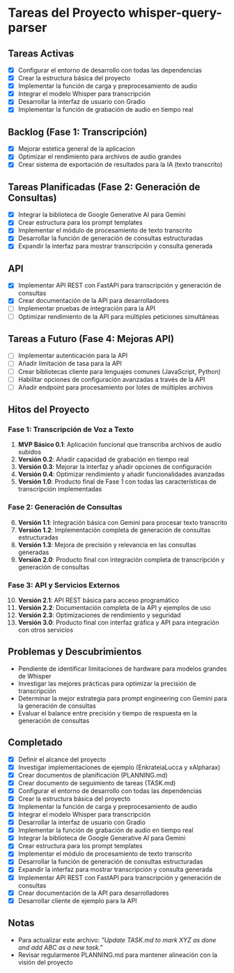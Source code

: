 # Tareas del Proyecto whisper-query-parser

## Tareas Activas
- [x] Configurar el entorno de desarrollo con todas las dependencias
- [x] Crear la estructura básica del proyecto
- [x] Implementar la función de carga y preprocesamiento de audio
- [x] Integrar el modelo Whisper para transcripción
- [x] Desarrollar la interfaz de usuario con Gradio
- [x] Implementar la función de grabación de audio en tiempo real

## Backlog (Fase 1: Transcripción)
- [x] Mejorar estetica general de la aplicacion
- [x] Optimizar el rendimiento para archivos de audio grandes
- [x] Crear sistema de exportación de resultados para la IA (texto transcrito)

## Tareas Planificadas (Fase 2: Generación de Consultas)
- [x] Integrar la biblioteca de Google Generative AI para Gemini
- [x] Crear estructura para los prompt templates
- [x] Implementar el módulo de procesamiento de texto transcrito
- [x] Desarrollar la función de generación de consultas estructuradas
- [x] Expandir la interfaz para mostrar transcripción y consulta generada

## API
- [x] Implementar API REST con FastAPI para transcripción y generación de consultas
- [x] Crear documentación de la API para desarrolladores
- [ ] Implementar pruebas de integración para la API
- [ ] Optimizar rendimiento de la API para múltiples peticiones simultáneas

## Tareas a Futuro (Fase 4: Mejoras API)
- [ ] Implementar autenticación para la API
- [ ] Añadir limitación de tasa para la API
- [ ] Crear bibliotecas cliente para lenguajes comunes (JavaScript, Python)
- [ ] Habilitar opciones de configuración avanzadas a través de la API
- [ ] Añadir endpoint para procesamiento por lotes de múltiples archivos

## Hitos del Proyecto

### Fase 1: Transcripción de Voz a Texto
1. **MVP Básico 0.1**: Aplicación funcional que transcriba archivos de audio subidos
2. **Versión 0.2**: Añadir capacidad de grabación en tiempo real
3. **Versión 0.3**: Mejorar la interfaz y añadir opciones de configuración
4. **Versión 0.4**: Optimizar rendimiento y añadir funcionalidades avanzadas
5. **Versión 1.0**: Producto final de Fase 1 con todas las características de transcripción implementadas

### Fase 2: Generación de Consultas
6. **Versión 1.1**: Integración básica con Gemini para procesar texto transcrito
7. **Versión 1.2**: Implementación completa de generación de consultas estructuradas
8. **Versión 1.3**: Mejora de precisión y relevancia en las consultas generadas
9. **Versión 2.0**: Producto final con integración completa de transcripción y generación de consultas

### Fase 3: API y Servicios Externos
10. **Versión 2.1**: API REST básica para acceso programático
11. **Versión 2.2**: Documentación completa de la API y ejemplos de uso
12. **Versión 2.3**: Optimizaciones de rendimiento y seguridad
13. **Versión 3.0**: Producto final con interfaz gráfica y API para integración con otros servicios

## Problemas y Descubrimientos
- Pendiente de identificar limitaciones de hardware para modelos grandes de Whisper
- Investigar las mejores prácticas para optimizar la precisión de transcripción
- Determinar la mejor estrategia para prompt engineering con Gemini para la generación de consultas
- Evaluar el balance entre precisión y tiempo de respuesta en la generación de consultas

## Completado
- [x] Definir el alcance del proyecto
- [x] Investigar implementaciones de ejemplo (EnkrateiaLucca y xAlpharax)
- [x] Crear documentos de planificación (PLANNING.md)
- [x] Crear documento de seguimiento de tareas (TASK.md)
- [x] Configurar el entorno de desarrollo con todas las dependencias
- [x] Crear la estructura básica del proyecto
- [x] Implementar la función de carga y preprocesamiento de audio
- [x] Integrar el modelo Whisper para transcripción
- [x] Desarrollar la interfaz de usuario con Gradio
- [x] Implementar la función de grabación de audio en tiempo real
- [x] Integrar la biblioteca de Google Generative AI para Gemini
- [x] Crear estructura para los prompt templates
- [x] Implementar el módulo de procesamiento de texto transcrito
- [x] Desarrollar la función de generación de consultas estructuradas
- [x] Expandir la interfaz para mostrar transcripción y consulta generada
- [x] Implementar API REST con FastAPI para transcripción y generación de consultas
- [x] Crear documentación de la API para desarrolladores
- [x] Desarrollar cliente de ejemplo para la API

## Notas
- Para actualizar este archivo: *"Update TASK.md to mark XYZ as done and add ABC as a new task."*
- Revisar regularmente PLANNING.md para mantener alineación con la visión del proyecto